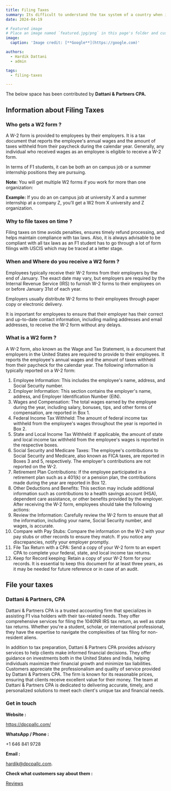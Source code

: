 ```yaml
---
title: Filing Taxes
summary: Its difficult to understand the tax system of a country when its your first year there. This blog helps your navigate that effectively
date: 2024-04-19

# Featured image
# Place an image named `featured.jpg/png` in this page's folder and customize its options here.
image:
  caption: 'Image credit: [**Google**](https://google.com)'

authors:
  - Hardik Dattani
  - admin

tags:
  - filing-taxes

---
```


The below space has been contributed by **Dattani & Partners CPA.**

## Information about Filing Taxes

### Who gets a W2 form ?

A W-2 form is provided to employees by their employers. It is a tax document that reports the employee's annual wages and the amount of taxes withheld from their paycheck during the calendar year. Generally, any individual who received wages as an employee is eligible to receive a W-2 form.

In terms of F1 students, it can be both an on campus job or a summer internship positions they are pursuing. 

**Note:** You will get multiple W2 forms if you work for more than one organization:

**Example:** If you do an on campus job at university X and a summer internship at a company Z, you’ll get a W2 from X university and Z organization.

### Why to file taxes on time ?

Filing taxes on time avoids penalties, ensures timely refund processing, and helps maintain compliance with tax laws. Also, it is always advisable to be compliant with all tax laws as an F1 student has to go through a lot of form filings with USCIS which may be traced at a letter stage.

### When and Where do you receive a W2 form ?

Employees typically receive their W-2 forms from their employers by the end of January. The exact date may vary, but employers are required by the Internal Revenue Service (IRS) to furnish W-2 forms to their employees on or before January 31st of each year.

Employers usually distribute W-2 forms to their employees through paper copy or electronic delivery.

It is important for employees to ensure that their employer has their correct and up-to-date contact information, including mailing addresses and email addresses, to receive the W-2 form without any delays.

### What is a W2 form ?

A W-2 form, also known as the Wage and Tax Statement, is a document that employers in the United States are required to provide to their employees. It reports the employee's annual wages and the amount of taxes withheld from their paycheck for the calendar year.
The following information is typically reported on a W-2 form:

1. Employee Information: This includes the employee's name, address, and Social Security number.
2. Employer Information: This section contains the employer's name, address, and Employer Identification Number (EIN).
3. Wages and Compensation: The total wages earned by the employee during the year, including salary, bonuses, tips, and other forms of compensation, are reported in Box 1.
4. Federal Income Tax Withheld: The amount of federal income tax withheld from the employee's wages throughout the year is reported in Box 2.
5. State and Local Income Tax Withheld: If applicable, the amount of state and local income tax withheld from the employee's wages is reported in the respective boxes.
6. Social Security and Medicare Taxes: The employee's contributions to Social Security and Medicare, also known as FICA taxes, are reported in Boxes 3 and 5, respectively. The employer's contributions are not reported on the W-2.
7. Retirement Plan Contributions: If the employee participated in a retirement plan such as a 401(k) or a pension plan, the contributions made during the year are reported in Box 12.
8. Other Deductions and Benefits: This section may include additional information such as contributions to a health savings account (HSA), dependent care assistance, or other benefits provided by the employer.
After receiving the W-2 form, employees should take the following actions:
9. Review the Information: Carefully review the W-2 form to ensure that all the information, including your name, Social Security number, and wages, is accurate.
10. Compare with Pay Stubs: Compare the information on the W-2 with your pay stubs or other records to ensure they match. If you notice any discrepancies, notify your employer promptly.
11. File Tax Return with a CPA: Send a copy of your W-2 form to an expert CPA to complete your federal, state, and local income tax returns.
12. Keep for Record keeping: Retain a copy of your W-2 form for your records. It is essential to keep this document for at least three years, as it may be needed for future reference or in case of an audit.


## File your taxes

### Dattani & Partners, CPA

Dattani & Partners CPA is a trusted accounting firm that specializes in assisting F1 visa holders with their tax-related needs. They offer comprehensive services for filing the 1040NR IRS tax return, as well as state tax returns. Whether you're a student, scholar, or international professional, they have the expertise to navigate the complexities of tax filing for non-resident aliens.

In addition to tax preparation, Dattani & Partners CPA provides advisory services to help clients make informed financial decisions. They offer guidance on investments both in the United States and India, helping individuals maximize their financial growth and minimize tax liabilities.
Customers appreciate the professionalism and quality of service provided by Dattani & Partners CPA. The firm is known for its reasonable prices, ensuring that clients receive excellent value for their money. The team at Dattani & Partners CPA is dedicated to delivering accurate, timely, and personalized solutions to meet each client's unique tax and financial needs.

### Get in touch

**Website :** 

https://dpcpallc.com/

**WhatsApp / Phone :** 

+1 646 841 9728

**Email :** 

[hardik@dpcpallc.com](mailto:hardik@dpcpallc.com).

**Check what customers say about them :** 

[Reviews](https://www.google.com/maps/place/Dattani+%26+Partners,+CPA/@40.732781,-74.0663038,17z/data=!3m1!4b1!4m6!3m5!1s0x89c2578fa9503f9b:0x3d9b00f35acce63d!8m2!3d40.732781!4d-74.0663038!16s%2Fg%2F11sf0_gnnt?entry=ttu)
